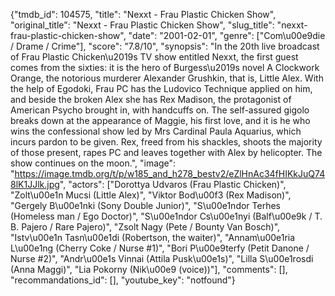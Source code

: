 {"tmdb_id": 104575, "title": "Nexxt - Frau Plastic Chicken Show", "original_title": "Nexxt - Frau Plastic Chicken Show", "slug_title": "nexxt-frau-plastic-chicken-show", "date": "2001-02-01", "genre": ["Com\u00e9die / Drame / Crime"], "score": "7.8/10", "synopsis": "In the 20th live broadcast of Frau Plastic Chicken\u2019s TV show entitled Nexxt, the first guest comes from the sixties: it is the hero of Burgess\u2019s novel A Clockwork Orange, the notorious murderer Alexander Grushkin, that is, Little Alex. With the help of Egodoki, Frau PC has the Ludovico Technique applied on him, and beside the broken Alex she has Rex Madison, the protagonist of American Psycho brought in, with handcuffs on. The self-assured gigolo breaks down at the appearance of Maggie, his first love, and it is he who wins the confessional show led by Mrs Cardinal Paula Aquarius, which incurs pardon to be given. Rex, freed from his shackles, shoots the majority of those present, rapes PC and leaves together with Alex by helicopter. The show continues on the moon.", "image": "https://image.tmdb.org/t/p/w185_and_h278_bestv2/eZlHnAc34fHIKkJuQ748lK1JJlk.jpg", "actors": ["Dorottya Udvaros (Frau Plastic Chicken)", "Zolt\u00e1n Mucsi (Little Alex)", "Viktor Bod\u00f3 (Rex Madison)", "Gergely B\u00e1nki (Sony Double Junior)", "S\u00e1ndor Terhes (Homeless man / Ego Doctor)", "S\u00e1ndor Cs\u00e1nyi (Balf\u00e9k / T. B. Pajero / Rare Pajero)", "Zsolt Nagy (Pete / Bounty Van Bosch)", "Istv\u00e1n Tasn\u00e1di (Robertson, the waiter)", "Annam\u00e1ria L\u00e1ng (Cherry Coke / Nurse #1)", "Bori P\u00e9terfy (Petit Danone / Nurse #2)", "Andr\u00e1s Vinnai (Attila Pusk\u00e1s)", "Lilla S\u00e1rosdi (Anna Maggi)", "Lia Pokorny (Nik\u00e9 (voice))"], "comments": [], "recommandations_id": [], "youtube_key": "notfound"}
